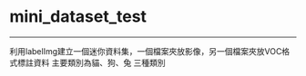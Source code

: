 # mini_dataset_test
---------------------------------------
利用labelImg建立一個迷你資料集，一個檔案夾放影像，另一個檔案夾放VOC格式標註資料
主要類別為貓、狗、兔 三種類別

